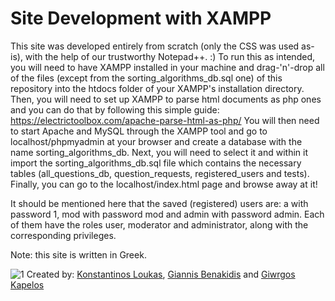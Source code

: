 # Site Development with XAMPP

This site was developed entirely from scratch (only the CSS was used as-is), with the help of our trustworthy Notepad++. :)
To run this as intended, you will need to have XAMPP installed in your machine and drag-'n'-drop all of the files (except from
the sorting_algorithms_db.sql one) of this repository into the htdocs folder of your XAMPP's installation directory. Then,
you will need to set up XAMPP to parse html documents as php ones and you can do that by following this simple guide:
https://electrictoolbox.com/apache-parse-html-as-php/
You will then need to start Apache and MySQL through the XAMPP tool and go to localhost/phpmyadmin at
your browser and create a database with the name sorting_algorithms_db. Next, you will need to select it and within it
import the sorting_algorithms_db.sql file which contains the necessary tables (all_questions_db, question_requests, registered_users and tests).
Finally, you can go to the localhost/index.html page and browse away at it!

It should be mentioned here that the saved (registered) users are: 
a with password 1,
mod with password mod and
admin with password admin.
Each of them have the roles user, moderator and administrator, along with the corresponding privileges.

Note: this site is written in Greek.

![1](https://user-images.githubusercontent.com/105225491/172657137-d800ecf4-d640-46ae-b53d-ecd1f7258d6e.png)
Created by: [Konstantinos Loukas](https://github.com/KostasLoukas), [Giannis Benakidis](https://github.com/GBenakidis) and [Giwrgos Kapelos](https://github.com/GiwrgosKapelos)
